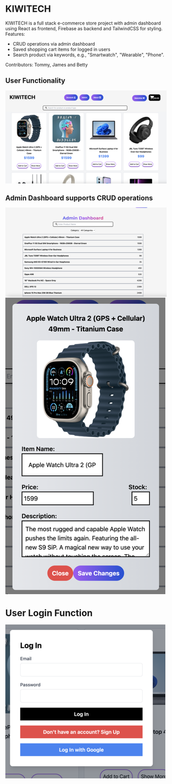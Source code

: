 # KIWITECH

KIWITECH is a full stack e-commerce store project with admin dashboard using React as frontend, Firebase as backend and TailwindCSS for styling. 
Features: 
- CRUD operations via admin dashboard
- Saved shopping cart items for logged in users
- Search product via keywords, e.g., "Smartwatch", "Wearable", "Phone".

Contributors: Tommy, James and Betty

## User Functionality

<img width="703" alt="image" src="https://github.com/xche529/tech_store/blob/backend/frontend/src/images/home.png">



## Admin Dashboard supports CRUD operations

<img width="703" alt="image" src= "https://github.com/xche529/tech_store/blob/backend/frontend/src/images/dashboard.png">

<img width="500" alt="image" src= "https://github.com/xche529/tech_store/blob/backend/frontend/src/images/admin.png">


# User Login Function

<img width="500" alt="image" src= "https://github.com/xche529/tech_store/blob/backend/frontend/src/images/login.png">


